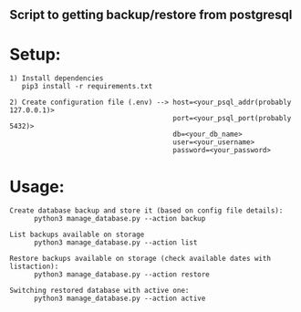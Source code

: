 ## Script to getting backup/restore from postgresql

# Setup:
    1) Install dependencies
       pip3 install -r requirements.txt
    
    2) Create configuration file (.env) --> host=<your_psql_addr(probably 127.0.0.1)>
                                            port=<your_psql_port(probably 5432)>
                                            db=<your_db_name>
                                            user=<your_username>
                                            password=<your_password>

# Usage:
    Create database backup and store it (based on config file details):
          python3 manage_database.py --action backup 
    
    List backups available on storage 
          python3 manage_database.py --action list 

    Restore backups available on storage (check available dates with listaction):
          python3 manage_database.py --action restore 
    
    Switching restored database with active one:
          python3 manage_database.py --action active 


